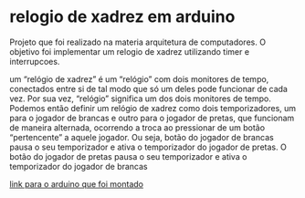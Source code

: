 # relogio de xadrez em arduino
Projeto que foi realizado na materia arquitetura de computadores. O objetivo foi implementar um relogio de xadrez utilizando timer e interrupcoes.

um “relógio de xadrez” é um “relógio” com dois monitores de tempo, conectados entre si de tal modo que só um deles pode funcionar de cada vez. 
Por sua vez, “relógio” significa um dos dois monitores de
tempo. Podemos então definir um relógio de xadrez como dois temporizadores, um para o
jogador de brancas e outro para o jogador de pretas, que funcionam de maneira alternada,
ocorrendo a troca ao pressionar de um botão “pertencente” a aquele jogador. Ou seja, botão
do jogador de brancas pausa o seu temporizador e ativa o temporizador do jogador de
pretas. O botão do jogador de pretas pausa o seu temporizador e ativa o temporizador do
jogador de brancas

[link para o arduino que foi montado](https://www.tinkercad.com/things/1lQZh6OQNQZ?sharecode=nrZZHVKW69rvSaYnmEKQcmWoEtRWPOlQSEOi86HowGE)

